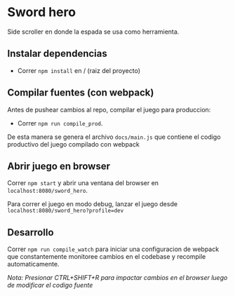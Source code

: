 # Sword hero

Side scroller en donde la espada se usa como herramienta.

## Instalar dependencias

* Correr `npm install` en / (raiz del proyecto)

## Compilar fuentes (con webpack)

Antes de pushear cambios al repo, compilar el juego para produccion:
* Correr `npm run compile_prod`.

De esta manera se genera el archivo `docs/main.js` que contiene el codigo productivo del juego compilado con webpack

## Abrir juego en browser

Correr `npm start` y abrir una ventana del browser en `localhost:8080/sword_hero`.

Para correr el juego en modo debug, lanzar el juego desde `localhost:8080/sword_hero?profile=dev`

## Desarrollo

Correr `npm run compile_watch` para iniciar una configuracion de webpack que constantemente monitoree cambios en el codebase y recompile automaticamente.

_Nota: Presionar CTRL+SHIFT+R para impactar cambios en el browser luego de modificar el codigo fuente_